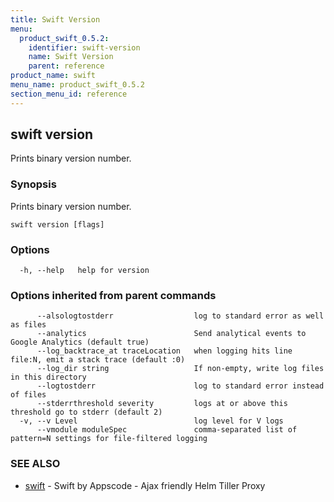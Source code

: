 ```yaml
---
title: Swift Version
menu:
  product_swift_0.5.2:
    identifier: swift-version
    name: Swift Version
    parent: reference
product_name: swift
menu_name: product_swift_0.5.2
section_menu_id: reference
---
```

## swift version

Prints binary version number.

### Synopsis


Prints binary version number.

```
swift version [flags]
```

### Options

```
  -h, --help   help for version
```

### Options inherited from parent commands

```
      --alsologtostderr                  log to standard error as well as files
      --analytics                        Send analytical events to Google Analytics (default true)
      --log_backtrace_at traceLocation   when logging hits line file:N, emit a stack trace (default :0)
      --log_dir string                   If non-empty, write log files in this directory
      --logtostderr                      log to standard error instead of files
      --stderrthreshold severity         logs at or above this threshold go to stderr (default 2)
  -v, --v Level                          log level for V logs
      --vmodule moduleSpec               comma-separated list of pattern=N settings for file-filtered logging
```

### SEE ALSO
* [swift](/docs/reference/swift.md)	 - Swift by Appscode - Ajax friendly Helm Tiller Proxy

